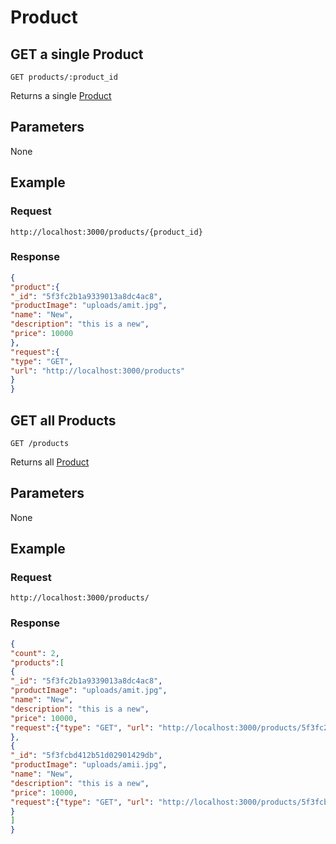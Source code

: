 # Product
## GET a single Product

    GET products/:product_id
    
Returns a single [Product]

## Parameters
None

## Example
### Request

    http://localhost:3000/products/{product_id}

### Response
``` json
{
"product":{
"_id": "5f3fc2b1a9339013a8dc4ac8",
"productImage": "uploads/amit.jpg",
"name": "New",
"description": "this is a new",
"price": 10000
},
"request":{
"type": "GET",
"url": "http://localhost:3000/products"
}
}

```
## GET all Products

    GET /products
    
Returns all [Product]

## Parameters
None

## Example
### Request

    http://localhost:3000/products/

### Response
``` json
{
"count": 2,
"products":[
{
"_id": "5f3fc2b1a9339013a8dc4ac8",
"productImage": "uploads/amit.jpg",
"name": "New",
"description": "this is a new",
"price": 10000,
"request":{"type": "GET", "url": "http://localhost:3000/products/5f3fc2b1a9339013a8dc4ac8"…}
},
{
"_id": "5f3fcbd412b51d02901429db",
"productImage": "uploads/amii.jpg",
"name": "New",
"description": "this is a new",
"price": 10000,
"request":{"type": "GET", "url": "http://localhost:3000/products/5f3fcbd412b51d02901429db"…}
}
]
}

```

[Product]: README.md
